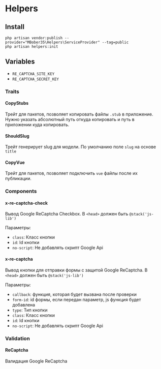 # Helpers

## Install

    php artisan vendor:publish --provider="MBober35\Helpers\ServiceProvider" --tag=public
    php artisan helpers:init

## Variables

- `RE_CAPTCHA_SITE_KEY`
- `RE_CAPTCHA_SECRET_KEY`

### Traits

#### CopyStubs
Трейт для пакетов, позволяет копировать файлы `.stub` в приложение. Нужно указать абсолютный путь откуда копировать и путь в приложении куда копировать.

#### ShouldSlug
Трейт генерирует slug для модели. По умолчанию поле `slug` на основе `title`

#### CopyVue
Трейт для пакетов, позволяет подключить `vue` файлы после их публикации.

### Components

#### x-re-captcha-check
Вывод Google ReCaptcha Checkbox. В `<head>` должен быть `@stack('js-lib')`

Параметры:
- `class`: Класс кнопки
- `id`: Id кнопки
- `no-script`: Не добавлять скрипт Google Api

#### x-re-captcha
Вывод кнопки для отправки формы с защитой Google ReCaptcha. В `<head>` должен быть `@stack('js-lib')` 

Параметры:
- `callback`: функция, которая будет вызвана после проверки
- `form-id`: id формы, если передан параметр, js функция будет добавлена
- `type`: Тип кнопки
- `class`: Класс кнопки
- `id`: Id кнопки
- `no-script`: Не добавлять скрипт Google Api

### Validation

#### ReCaptcha
Валидация Google ReCaptcha